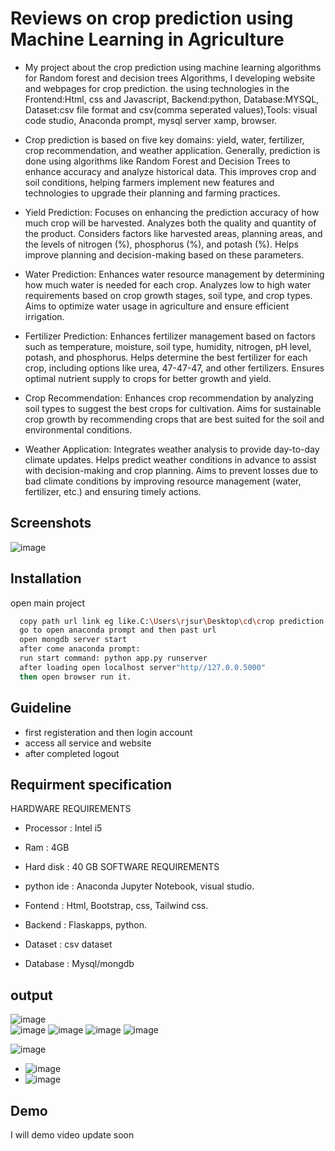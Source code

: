 
#  Reviews on crop prediction using Machine Learning in Agriculture

- My project about the crop prediction using machine learning algorithms for Random forest and decision trees Algorithms, I developing website and webpages for crop prediction. the using technologies in the Frontend:Html, css and Javascript, Backend:python, Database:MYSQL, Dataset:csv file format and csv(comma seperated values),Tools: visual code studio, Anaconda prompt, mysql server xamp, browser.

- Crop prediction is based on five key domains: yield, water, fertilizer, crop recommendation, and weather application. Generally, prediction is done using algorithms like Random Forest and Decision Trees to enhance accuracy and analyze historical data. This improves crop and soil conditions, helping farmers implement new features and technologies to upgrade their planning and farming practices.

- Yield Prediction: Focuses on enhancing the prediction accuracy of how much crop will be harvested. Analyzes both the quality and quantity of the product. Considers factors like harvested areas, planning areas, and the levels of nitrogen (%), phosphorus (%), and potash (%). Helps improve planning and decision-making based on these parameters.

- Water Prediction: Enhances water resource management by determining how much water is needed for each crop. Analyzes low to high water requirements based on crop growth stages, soil type, and crop types. Aims to optimize water usage in agriculture and ensure efficient irrigation.

- Fertilizer Prediction: Enhances fertilizer management based on factors such as temperature, moisture, soil type, humidity, nitrogen, pH level, potash, and phosphorus. Helps determine the best fertilizer for each crop, including options like urea, 47-47-47, and other fertilizers. Ensures optimal nutrient supply to crops for better growth and yield.

- Crop Recommendation: Enhances crop recommendation by analyzing soil types to suggest the best crops for cultivation. Aims for sustainable crop growth by recommending crops that are best suited for the soil and environmental conditions.

- Weather Application: Integrates weather analysis to provide day-to-day climate updates. Helps predict weather conditions in advance to assist with decision-making and crop planning. Aims to prevent losses due to bad climate conditions by improving resource management (water, fertilizer, etc.) and ensuring timely actions.
## Screenshots

![image](https://github.com/user-attachments/assetsf00a6c9c-166b-4a8b-a789-6541636698c7)

## Installation
open main project

```bash
  copy path url link eg like.C:\Users\rjsur\Desktop\cd\crop prediction code main project
  go to open anaconda prompt and then past url 
  open mongdb server start
  after come anaconda prompt: 
  run start command: python app.py runserver
  after loading open localhost server"http//127.0.0.5000"
  then open browser run it.

```
    
## Guideline

- first registeration and then login account
- access all service and website 
- after completed logout 



## Requirment specification

HARDWARE REQUIREMENTS
- Processor : Intel i5
- Ram : 4GB
- Hard disk : 40 GB
 SOFTWARE REQUIREMENTS

 - python ide : Anaconda Jupyter Notebook, visual studio.
- Fontend : Html, Bootstrap, css, Tailwind css.
- Backend : Flaskapps, python.
- Dataset : csv dataset
- Database : Mysql/mongdb


## output

![image](https://github.com/user-attachments/assets/f00a6c9c-166b-4a8b-a789-6541636698c7)         
![image](https://github.com/user-attachments/assets/2479b266-4066-49d4-b664-9f71dbb3cef4)
![image](https://github.com/user-attachments/assets/68171848-d521-4dbf-9c9f-db1fe278aaf3)
![image](https://github.com/user-attachments/assets/7632321d-b69b-42df-8acd-059868992a20)
![image](https://github.com/user-attachments/assets/03bd3ffe-aa61-44eb-91aa-24c1dce89de5)


  ![image](https://github.com/user-attachments/assets/1aca30f3-1636-4f8f-b840-13c73122be38)
- ![image](https://github.com/user-attachments/assets/51fd29cd-bb5d-4c38-924c-1ebc87b6bc3a)
- ![image](https://github.com/user-attachments/assets/d8854cf9-2b81-4683-97f0-76f9918c3ea0)


## Demo

I will demo video update soon
